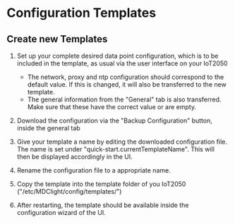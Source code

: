 # Configuration Templates

## Create new Templates

1. Set up your complete desired data point configuration, which is to be included in the template, as usual via the user interface on your IoT2050

   - The network, proxy and ntp configuration should correspond to the default value. If this is changed, it will also be transferred to the new template.
   - The general information from the "General" tab is also transferred. Make sure that these have the correct value or are empty.

2. Download the configuration via the "Backup Configuration" button, inside the general tab
3. Give your template a name by editing the downloaded configuration file. The name is set under "quick-start.currentTemplateName". This will then be displayed accordingly in the UI.
4. Rename the configuration file to a appropriate name.
5. Copy the template into the template folder of you IoT2050 ("/etc/MDClight/config/templates/")
6. After restarting, the template should be available inside the configuration wizard of the UI.
